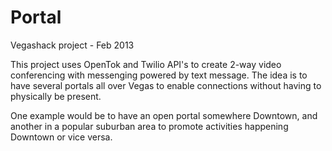 Portal
======

Vegashack project - Feb 2013

This project uses OpenTok and Twilio API's to create 2-way video conferencing with messenging powered by text message. The idea is to have several portals all over Vegas to enable connections without having to physically be present. 

One example would be to have an open portal somewhere Downtown, and another in a popular suburban area to promote activities happening Downtown or vice versa. 
